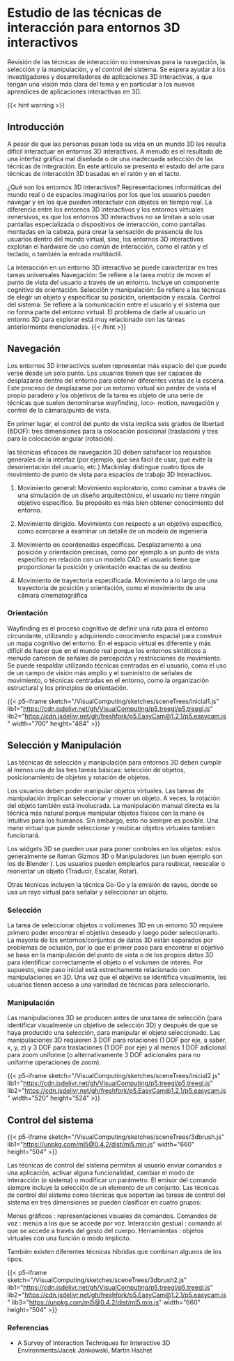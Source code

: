
# Estudio de las técnicas de interacción para entornos 3D interactivos

Revisión de las técnicas de interacción no inmersivas para la navegación, la selección y la manipulación, y el control del sistema. Se espera ayudar a los investigadores y desarrolladores de aplicaciones 3D interactivas, a que tengan una visión más clara del tema y en particular a los nuevos aprendices de aplicaciones interactivas en 3D.


{{< hint warning >}}
## Introducción

A pesar de que las personas pasan toda su vida en un mundo 3D les resulta difícil interactuar en entornos 3D interactivos. A menudo es el resultado de una interfaz gráfica mal diseñada o de una inadecuada selección de las técnicas de integración. En este artículo se presenta el estado del arte para técnicas de interacción 3D basadas en el ratón y en el tacto. 

¿Qué son los entornos 3D interactivos?
Representaciones informáticas del mundo real o de espacios imaginarios por los que los usuarios pueden navegar y en los que pueden interactuar con objetos en tiempo real.
La diferencia entre los entornos 3D interactivos y los entornos virtuales inmersivos, es que los entornos 3D interactivos no se limitan a solo usar pantallas especializada o dispositivos de interacción, como pantallas montadas en la cabeza, para crear la sensación de presencia de los usuarios dentro del mundo virtual, sino, los entornos 3D interactivos explotan el hardware de uso común de interacción, como el ratón y el teclado, o también la entrada multitáctil.

La interacción en un entorno 3D interactivo se puede caracterizar en tres tareas universales
Navegación: Se refiere a la tarea motriz de mover el punto de vista del usuario a través de un entorno. Incluye un componente cognitivo de orientación.
Selección y manipulación: Se refiere a las técnicas de elegir un objeto y especificar su posición, orientación y escala.
Control del sistema: Se refiere a la comunicación entre el usuario y el sistema que no forma parte del entorno virtual.
El problema de darle al usuario un entorno 3D para explorar está muy relacionado con las tareas anteriormente mencionadas.
{{< /hint >}}


## Navegación

Los entornos 3D interactivos suelen representar más espacio del que puede verse desde un solo punto. Los usuarios tienen que ser capaces de desplazarse dentro del entorno para obtener diferentes vistas de la escena. Este proceso de desplazarse por un entorno virtual sin perder
de vista el propio paradero y los objetivos de la tarea es objeto de una serie de técnicas que suelen denominarse wayfinding, loco- motion, navegación y control de la cámara/punto de vista.

En primer lugar, el control del punto de vista implica seis grados de libertad (6DOF): tres dimensiones para la colocación posicional (traslación) y tres para la colocación angular (rotación).

las técnicas eficaces de navegación 3D deben satisfacer los requisitos generales de la interfaz (por ejemplo, que sea fácil de usar, que evite la desorientación del usuario, etc.)
Mackinlay distingue cuatro tipos de movimiento de punto de vista para espacios de trabajo 3D
Interactivos.

1. Movimiento general: Movimiento exploratorio, como caminar a través de una simulación de un diseño arquitectónico, el usuario no tiene ningún objetivo específico. Su propósito es más bien obtener conocimiento del entorno. 

2. Movimiento dirigido. Movimiento con respecto a un objetivo específico, como acercarse a examinar un detalle de un modelo de ingeniería

3. Movimiento en coordenadas específicas. Desplazamiento a una posición y orientación precisas, como por ejemplo a un punto de vista específico en relación con un modelo CAD: el usuario tiene que proporcionar la posición y orientación exactas de su destino.

4. Movimiento de trayectoria especificada. Movimiento a lo largo de una trayectoria de posición y orientación, como el movimiento de una cámara cinematográfica

### Orientación 
Wayfinding es el proceso cognitivo de definir una ruta para el entorno circundante, utilizando y adquiriendo conocimiento espacial para construir un mapa cognitivo del entorno. En el espacio virtual es diferente y más difícil de hacer que en el mundo real porque los entornos sintéticos a menudo carecen de señales de percepción y restricciones de movimiento. Se puede respaldar utilizando técnicas centradas en el usuario, como el uso de un campo de visión más amplio y el suministro de señales de movimiento, o técnicas centradas en el entorno, como la organización estructural y los principios de orientación.

{{< p5-iframe sketch="/VisualComputing/sketches/sceneTrees/inicial1.js" lib1="https://cdn.jsdelivr.net/gh/VisualComputing/p5.treegl/p5.treegl.js" lib2="https://cdn.jsdelivr.net/gh/freshfork/p5.EasyCam@1.2.1/p5.easycam.js" width="700" height="484" >}}

## Selección y Manipulación 
Las técnicas de selección y manipulación para entornos 3D deben cumplir al menos una de las tres tareas básicas: selección de objetos, posicionamiento de objetos y rotación de objetos.

Los usuarios deben poder manipular objetos virtuales. Las tareas de manipulación implican seleccionar y mover un objeto. A veces, la rotación del objeto también está involucrada. La manipulación manual directa es la técnica más natural porque manipular objetos físicos con la mano es intuitivo para los humanos. Sin embargo, esto no siempre es posible. Una mano virtual que puede seleccionar y reubicar objetos virtuales también funcionará.

Los widgets 3D se pueden usar para poner controles en los objetos: estos generalmente se llaman Gizmos 3D o Manipuladores (un buen ejemplo son los de Blender ). Los usuarios pueden emplearlos para reubicar, reescalar o reorientar un objeto (Traducir, Escalar, Rotar).

Otras técnicas incluyen la técnica Go-Go y la emisión de rayos, donde se usa un rayo virtual para señalar y seleccionar un objeto.

### Selección 
La tarea de seleccionar objetos o volúmenes 3D en un entorno 3D requiere primero poder encontrar el objetivo deseado y luego poder seleccionarlo. La mayoría de los entornos/conjuntos de datos 3D están separados por problemas de oclusión, por lo que el primer paso para encontrar el objetivo se basa en la manipulación del punto de vista o de los propios datos 3D para identificar correctamente el objeto o el volumen de interés. Por supuesto, este paso inicial está estrechamente relacionado con manipulaciones en 3D. Una vez que el objetivo se identifica visualmente, los usuarios tienen acceso a una variedad de técnicas para seleccionarlo.

### Manipulación 
Las manipulaciones 3D se producen antes de una tarea de selección (para identificar visualmente un objetivo de selección 3D) y después de que se haya producido una selección, para manipular el objeto seleccionado. Las manipulaciones 3D requieren 3 DOF para rotaciones (1 DOF por eje, a saber, x, y, z) y 3 DOF para traslaciones (1 DOF por eje) y al menos 1 DOF adicional para zoom uniforme (o alternativamente 3 DOF adicionales para no uniforme operaciones de zoom).

{{< p5-iframe sketch="/VisualComputing/sketches/sceneTrees/inicial2.js" lib1="https://cdn.jsdelivr.net/gh/VisualComputing/p5.treegl/p5.treegl.js" lib2="https://cdn.jsdelivr.net/gh/freshfork/p5.EasyCam@1.2.1/p5.easycam.js" width="520" height="524" >}}

## Control del sistema 

{{< p5-iframe sketch="/VisualComputing/sketches/sceneTrees/3dbrush.js" lib1="https://unpkg.com/ml5@0.4.2/dist/ml5.min.js" width="660" height="504" >}}

Las técnicas de control del sistema permiten al usuario enviar comandos a una aplicación, activar alguna funcionalidad, cambiar el modo de interacción (o sistema) o modificar un parámetro. El emisor del comando siempre incluye la selección de un elemento de un conjunto. Las técnicas de control del sistema como técnicas que soportan las tareas de control del sistema en tres dimensiones se pueden clasificar en cuatro grupos:

Menús gráficos : representaciones visuales de comandos.
Comandos de voz : menús a los que se accede por voz.
Interacción gestual : comando al que se accede a través del gesto del cuerpo.
Herramientas : objetos virtuales con una función o modo implícito.

También existen diferentes técnicas híbridas que combinan algunos de los tipos.

{{< p5-iframe sketch="/VisualComputing/sketches/sceneTrees/3dbrush2.js" lib1="https://cdn.jsdelivr.net/gh/VisualComputing/p5.treegl/p5.treegl.js" lib2="https://cdn.jsdelivr.net/gh/freshfork/p5.EasyCam@1.2.1/p5.easycam.js" lib3="https://unpkg.com/ml5@0.4.2/dist/ml5.min.js" width="660" height="504" >}}


### Referencias

- A Survey of Interaction Techniques for Interactive 3D Environments/Jacek Jankowski, Martin Hachet